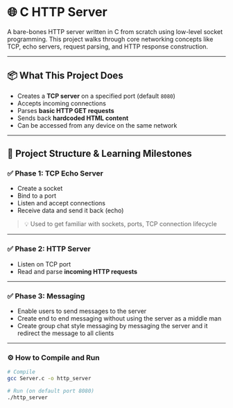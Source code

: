# 🌐 C HTTP Server

A bare-bones HTTP server written in C from scratch using low-level socket programming. This project walks through core networking concepts like TCP, echo servers, request parsing, and HTTP response construction.

---

## 📦 What This Project Does

- Creates a **TCP server** on a specified port (default `8080`)
- Accepts incoming connections
- Parses **basic HTTP GET requests**
- Sends back **hardcoded HTML content**
- Can be accessed from any device on the same network

---

## 🧱 Project Structure & Learning Milestones

### ✅ Phase 1: TCP Echo Server

- Create a socket
- Bind to a port
- Listen and accept connections
- Receive data and send it back (echo)

> 💡 Used to get familiar with sockets, ports, TCP connection lifecycle

---

### ✅ Phase 2: HTTP Server

- Listen on TCP port
- Read and parse **incoming HTTP requests**

---

### ✅ Phase 3: Messaging

- Enable users to send messages to the server
- Create end to end messaging without using the server as a middle man
- Create group chat style messaging by messaging the server and it redirect the message to all clients

---

### ⚙️ How to Compile and Run

```bash
# Compile
gcc Server.c -o http_server

# Run (on default port 8080)
./http_server
